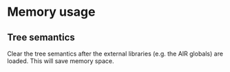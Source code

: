 # Memory usage

## Tree semantics

Clear the tree semantics after the external libraries (e.g. the AIR globals) are loaded. This will save memory space.